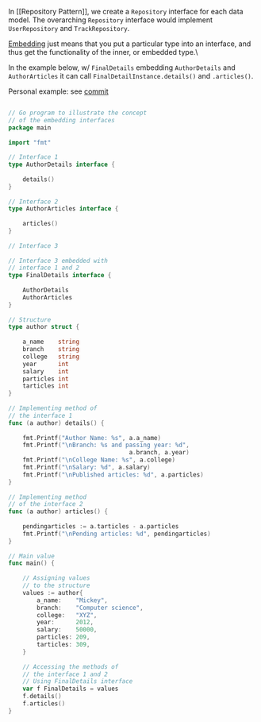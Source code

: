 
In [[Repository Pattern]], we create a `Repository` interface for each data model. The overarching `Repository` interface would implement `UserRepository` and `TrackRepository`.

[Embedding](https://go.dev/doc/effective_go#embedding) just means that you put a particular type into an interface, and thus get the functionality of the inner, or embedded type.\

In the example below, w/ `FinalDetails` embedding `AuthorDetails` and `AuthorArticles` it can call `FinalDetailInstance.details()` and `.articles()`.

Personal example: see [commit](https://github.com/mquan-nguyen/gcal/commit/f0e59b89687abcdbdfceba2ba23d49ec5de2e41f)

```go

// Go program to illustrate the concept
// of the embedding interfaces
package main
 
import "fmt"
 
// Interface 1
type AuthorDetails interface {
 
    details()
}
 
// Interface 2
type AuthorArticles interface {
 
    articles()
}
 
// Interface 3
 
// Interface 3 embedded with
// interface 1 and 2
type FinalDetails interface {
 
    AuthorDetails
    AuthorArticles
}
 
// Structure
type author struct {
 
    a_name    string
    branch    string
    college   string
    year      int
    salary    int
    particles int
    tarticles int
}
 
// Implementing method of
// the interface 1
func (a author) details() {
 
    fmt.Printf("Author Name: %s", a.a_name)
    fmt.Printf("\nBranch: %s and passing year: %d",
                                  a.branch, a.year)
    fmt.Printf("\nCollege Name: %s", a.college)
    fmt.Printf("\nSalary: %d", a.salary)
    fmt.Printf("\nPublished articles: %d", a.particles)
}
 
// Implementing method
// of the interface 2
func (a author) articles() {
 
    pendingarticles := a.tarticles - a.particles
    fmt.Printf("\nPending articles: %d", pendingarticles)
}
 
// Main value
func main() {
 
    // Assigning values
    // to the structure
    values := author{
        a_name:    "Mickey",
        branch:    "Computer science",
        college:   "XYZ",
        year:      2012,
        salary:    50000,
        particles: 209,
        tarticles: 309,
    }
 
    // Accessing the methods of
    // the interface 1 and 2
    // Using FinalDetails interface
    var f FinalDetails = values
    f.details()
    f.articles()
}
```
